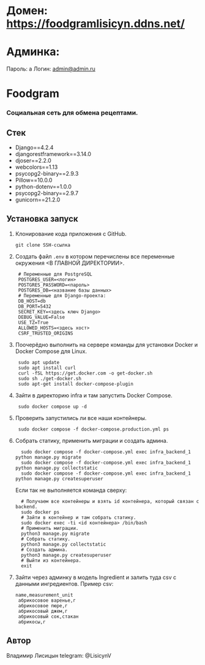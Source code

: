 # Домен: https://foodgramlisicyn.ddns.net/
# Админка: 
Пароль: a
Логин: admin@admin.ru
# Foodgram
### Cоциальная сеть для обмена рецептами.
## Стек
- Django==4.2.4
- djangorestframework==3.14.0
- djoser==2.2.0
- webcolors==1.13
- psycopg2-binary==2.9.3
- Pillow==10.0.0
- python-dotenv==1.0.0
- psycopg2-binary==2.9.7
- gunicorn==21.2.0
## Установка запуск
1. Клонирование кода приложения с GitHub.
   ```
   git clone SSH-ссылка
   ```
2. Создать файл `.env` в котором перечислены все переменные окружения <В ГЛАВНОЙ ДИРЕКТОРИИ>.
   ```
    # Переменные для PostgreSQL
    POSTGRES_USER=<логин>
    POSTGRES_PASSWORD=<пароль>
    POSTGRES_DB=<название базы данных>
    # Переменные для Django-проекта:
    DB_HOST=db
    DB_PORT=5432
    SECRET_KEY=<здесь ключ Django>
    DEBUG_VALUE=False
    USE_TZ=True
    ALLOWED_HOSTS=<здесь хост>
    CSRF_TRUSTED_ORIGINS
   ```
2. Поочерёдно выполнить на сервере команды для установки Docker и Docker Compose для Linux.
   ```
    sudo apt update
    sudo apt install curl
    curl -fSL https://get.docker.com -o get-docker.sh
    sudo sh ./get-docker.sh
    sudo apt-get install docker-compose-plugin
   ```
4. Зайти в директорию infra и там запустить Docker Compose.
   ```
    sudo docker compose up -d
   ```
5. Проверить запустились ли все наши контейнеры.
   ```
    sudo docker compose -f docker-compose.production.yml ps
   ```
5. Собрать статику, применить миграции и создать админа.
   ```
     sudo docker compose -f docker-compose.yml exec infra_backend_1 python manage.py migrate
     sudo docker compose -f docker-compose.yml exec infra_backend_1 python manage.py collectstatic
     sudo docker compose -f docker-compose.yml exec infra_backend_1 python manage.py createsuperuser
   ```
   Если так не выполняется команда сверху:
   ```
     # Получаем все контейнеры и взять id контейнера, который связан с backend.
     sudo docker ps
     # Зайти в контейнер и там собрать статику.
     sudo docker exec -ti <id контейнера> /bin/bash
     # Применить миграции.
     python3 manage.py migrate
     # Собрать статику.
     python3 manage.py collectstatic
     # Создать админа.
     python3 manage.py createsuperuser
     # Выйти из контейнера.
     exit
   ```
6. Зайти через админку в модель Ingredient и залить туда csv с данными ингредиентов.
   Пример csv:
   ```
   name,measurement_unit
    абрикосовое варенье,г
    абрикосовое пюре,г
    абрикосовый джем,г
    абрикосовый сок,стакан
    абрикосы,г
   ```
## Автор
Владимир Лисицын 
telegram: @LisicynV
